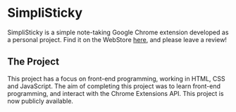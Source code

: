 # SimpliSticky
SimpliSticky is a simple note-taking Google Chrome extension developed as a personal project. Find it on the WebStore [here](https://chromewebstore.google.com/detail/simplisticky/gljfaefnngjiommaajojpekbcfiiejig), and please leave a review!

## The Project
This project has a focus on front-end programming, working in HTML, CSS and JavaScript. The aim of completing this project was to learn front-end programming, and interact with the Chrome Extensions API. This project is now publicly available.

